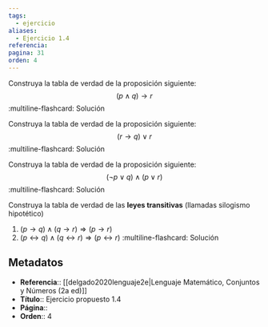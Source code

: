 ```yaml
---
tags:
  - ejercicio
aliases:
  - Ejercicio 1.4
referencia: 
pagina: 31
orden: 4
---
```

Construya la tabla de verdad de la proposición siguiente:
$$(p \land q) \rightarrow r$$
:multiline-flashcard:
Solución

Construya la tabla de verdad de la proposición siguiente:
$$(r \rightarrow q) \lor r$$
:multiline-flashcard:
Solución

Construya la tabla de verdad de la proposición siguiente:
$$(\neg p \lor q) \land (p \lor r)$$
:multiline-flashcard:
Solución

Construya la tabla de verdad de las **leyes transitivas** (llamadas silogismo hipotético)
1. $(p \rightarrow q) \land (q \rightarrow r) \Longrightarrow (p \rightarrow r)$
2. $(p \leftrightarrow q) \land (q \leftrightarrow r) \Longrightarrow (p \leftrightarrow r)$
:multiline-flashcard:
Solución

## Metadatos
- **Referencia**:: [[delgado2020lenguaje2e|Lenguaje Matemático, Conjuntos y Números (2a ed)]]
- **Título**:: Ejercicio propuesto 1.4
- **Página**::
- **Orden**:: 4
